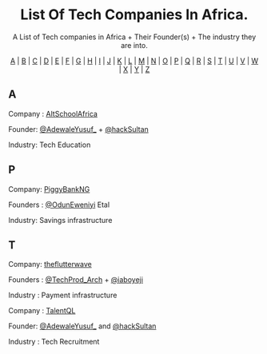 <h1 align="center">
    List Of Tech Companies In Africa.
  </a>
</h1>
<p align="center">A List of Tech companies in Africa + Their Founder(s) + The industry they are into.</p>


<p align="center">
  <a href="#A">A</a> | <a href="#B">B</a> | <a href="#C">C</a> | <a href="#D">D</a> | <a href="#E">E</a> | <a href="#F">F</a> | <a href="#G">G</a> | <a href="#H">H</a> | <a href="#I">I</a> | <a href="#J">J</a> | <a href="#K">K</a> | <a href="#L">L</a> | <a href="#M">M</a> | <a href="#N">N</a> | <a href="#O">O</a> | <a href="#P">P</a> | <a href="#Q">Q</a> | <a href="#R">R</a> | <a href="#S">S</a> | <a href="#T">T</a> | <a href="#U">U</a> | <a href="#V">V</a> | <a href="#W">W</a> | <a href="#X">X</a> | <a href="#Y">Y</a> | <a href="#Z">Z</a>
</p>


## <a name="A"> </a>A

Company : [AltSchoolAfrica](https://altschoolafrica.com/)

Founder: [@AdewaleYusuf_](https://twitter.com/AdewaleYusuf_) + [@hackSultan](https://twitter.com/hackSultan)

Industry: Tech Education


## <a name="P"> </a>P

Company: [PiggyBankNG](https://twitter.com/PiggyBankNG)
 
Founders : [@OdunEweniyi](https://twitter.com/OdunEweniyi) Etal 

Industry: Savings infrastructure


## <a name="T"> </a>T

Company: [theflutterwave](https://twitter.com/theflutterwave)
 
Founders : [@TechProd_Arch](https://twitter.com/TechProd_Arch) + [@iaboyeji](https://twitter.com/iaboyeji)
 
Industry : Payment infrastructure 


Company : [TalentQL](https://twitter.com/TalentQL)
 
Founder: [@AdewaleYusuf_](https://twitter.com/AdewaleYusuf_) and [@hackSultan](https://twitter.com/hackSultan)
 
Industry : Tech Recruitment
